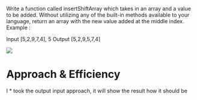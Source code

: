Write a function called insertShiftArray which takes in an array and a value to be added. Without utilizing any of the built-in methods available to your language, return an array with the new value added at the middle index. Example :

Input [5,2,9,7,4], 5
Output [5,2,9,5,7,4]

![](challange-2/challange2.png)


# Approach & Efficiency
I * took the output input approach, it will show the result how it should be